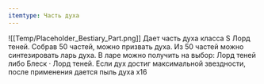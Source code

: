 ```yaml
---
itemtype: Часть духа
---
```

![[Temp/Placeholder_Bestiary_Part.png]]
Дает часть духа класса S Лорд теней. Собрав 50 частей, можно призвать духа. Из 50 частей можно синтезировать ларь духа. В ларе можно получить на выбор: Лорд теней либо Блеск · Лорд теней. Если дух достиг максимальной звездности, после применения дается пыль духа х16

